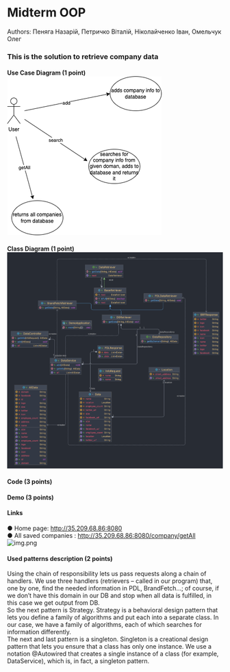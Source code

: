 # Midterm OOP

Authors: Пеняга Назарій, Петричко Віталій, Ніколайченко Іван, Омельчук Олег

### This is the solution to retrieve company data


#### Use Case Diagram (1 point) ![img.png](usage_diagram.png)

#### Class Diagram (1 point) ![img.png](class_diagram.png)

#### Code (3 points)

#### Demo (3 points)

#### Links
● Home page: http://35.209.68.86:8080<br>
● All saved companies : http://35.209.68.86:8080/company/getAll
![img.png](homepage.png)


#### Used patterns description (2 points)

Using the chain of responsibility lets us pass requests along a chain of handlers. We use three handlers (retrievers – called in our program) that, one by one, find the needed information in PDL, BrandFetch...; of course, if we don’t have this domain in our DB and stop when all data is fulfilled, in this case we get output from DB.
<br>So the next pattern is Strategy. Strategy is a behavioral design pattern that lets you define a family of algorithms and put each into a separate class. In our case, we have a family of algorithms, each of which searches for information differently.</br>
The next and last pattern is a singleton. Singleton is a creational design pattern that lets you ensure that a class has only one instance. We use a notation @Autowired that creates a single instance of a class (for example, DataService), which is, in fact, a singleton pattern.


